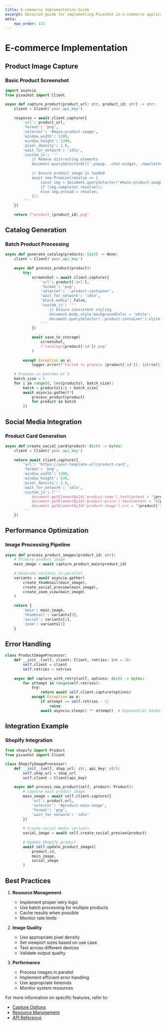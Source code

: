 ```yaml
---
title: E-commerce Implementation Guide
excerpt: Detailed guide for implementing Pixashot in e-commerce applications, including product image capture, catalog generation, and social media integration.
meta:
    nav_order: 131
---
```


# E-commerce Implementation

## Product Image Capture

### Basic Product Screenshot
```python
import asyncio
from pixashot import Client

async def capture_product(product_url: str, product_id: str) -> str:
    client = Client('your_api_key')
    
    response = await client.capture({
        'url': product_url,
        'format': 'png',
        'selector': '#main-product-image',
        'window_width': 1200,
        'window_height': 1200,
        'pixel_density': 2.0,
        'wait_for_network': 'idle',
        'custom_js': '''
            // Remove distracting elements
            document.querySelectorAll('.popup, .chat-widget, .newsletter').forEach(el => el.remove());
            
            // Ensure product image is loaded
            await new Promise(resolve => {
                const img = document.querySelector('#main-product-image img');
                if (img.complete) resolve();
                else img.onload = resolve;
            });
        '''
    })
    
    return f"product_{product_id}.png"
```

## Catalog Generation

### Batch Product Processing
```python
async def generate_catalog(products: list) -> None:
    client = Client('your_api_key')
    
    async def process_product(product):
        try:
            screenshot = await client.capture({
                'url': product['url'],
                'format': 'png',
                'selector': '.product-container',
                'wait_for_network': 'idle',
                'block_media': False,
                'custom_js': '''
                    // Ensure consistent styling
                    document.body.style.backgroundColor = 'white';
                    document.querySelector('.product-container').style.padding = '20px';
                '''
            })
            
            await save_to_storage(
                screenshot, 
                f"catalog/{product['id']}.png"
            )
            
        except Exception as e:
            logger.error(f"Failed to process {product['id']}: {str(e)}")
    
    # Process in batches of 5
    batch_size = 5
    for i in range(0, len(products), batch_size):
        batch = products[i:i + batch_size]
        await asyncio.gather(*[
            process_product(product) 
            for product in batch
        ])
```

## Social Media Integration

### Product Card Generation
```python
async def create_social_card(product: dict) -> bytes:
    client = Client('your_api_key')
    
    return await client.capture({
        'url': 'https://your-template-url/product-card',
        'format': 'png',
        'window_width': 1200,
        'window_height': 630,
        'pixel_density': 2.0,
        'wait_for_network': 'idle',
        'custom_js': f'''
            document.getElementById('product-name').textContent = "{product['name']}";
            document.getElementById('product-price').textContent = "${product['price']}";
            document.getElementById('product-image').src = "{product['image_url']}";
        '''
    })
```

## Performance Optimization

### Image Processing Pipeline
```python
async def process_product_images(product_id: str):
    # Primary product image
    main_image = await capture_product_main(product_id)
    
    # Generate variants in parallel
    variants = await asyncio.gather(
        create_thumbnail(main_image),
        create_social_preview(main_image),
        create_zoom_view(main_image)
    )
    
    return {
        'main': main_image,
        'thumbnail': variants[0],
        'social': variants[1],
        'zoom': variants[2]
    }
```

## Error Handling

```python
class ProductImageProcessor:
    def __init__(self, client: Client, retries: int = 3):
        self.client = client
        self.retries = retries
    
    async def capture_with_retry(self, options: dict) -> bytes:
        for attempt in range(self.retries):
            try:
                return await self.client.capture(options)
            except Exception as e:
                if attempt == self.retries - 1:
                    raise
                await asyncio.sleep(2 ** attempt)  # Exponential backoff
```

## Integration Example

### Shopify Integration
```python
from shopify import Product
from pixashot import Client

class ShopifyImageProcessor:
    def __init__(self, shop_url: str, api_key: str):
        self.shop_url = shop_url
        self.client = Client(api_key)
    
    async def process_new_product(self, product: Product):
        # Capture main product image
        main_image = await self.client.capture({
            'url': product.url,
            'selector': '#product-main-image',
            'format': 'png',
            'wait_for_network': 'idle'
        })
        
        # Create social media variants
        social_image = await self.create_social_preview(product)
        
        # Update Shopify product
        await self.update_product_images(
            product.id,
            main_image,
            social_image
        )
```

## Best Practices

1. **Resource Management**
    - Implement proper retry logic
    - Use batch processing for multiple products
    - Cache results when possible
    - Monitor rate limits

2. **Image Quality**
    - Use appropriate pixel density
    - Set viewport sizes based on use case
    - Test across different devices
    - Validate output quality

3. **Performance**
    - Process images in parallel
    - Implement efficient error handling
    - Use appropriate timeouts
    - Monitor system resources

For more information on specific features, refer to:
- [Capture Options](../capture-options/index.md)
- [Resource Management](../core-concepts/resource-management.md)
- [API Reference](../api-reference/index.md)